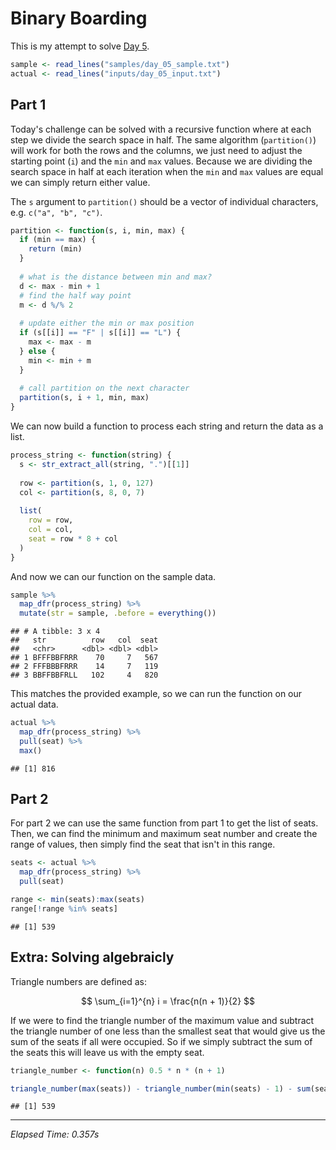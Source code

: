 # Binary Boarding



This is my attempt to solve [Day 5](https://adventofcode.com/2020/day/5).


```r
sample <- read_lines("samples/day_05_sample.txt")
actual <- read_lines("inputs/day_05_input.txt")
```

## Part 1

Today's challenge can be solved with a recursive function where at each step we divide the search space in half. The
same algorithm (`partition()`) will work for both the rows and the columns, we just need to adjust the starting point
(`i`) and the `min` and `max` values. Because we are dividing the search space in half at each iteration when the `min`
and `max` values are equal we can simply return either value.

The `s` argument to `partition()` should be a vector of individual characters, e.g. `c("a", "b", "c")`.


```r
partition <- function(s, i, min, max) {
  if (min == max) {
    return (min)
  }
  
  # what is the distance between min and max?
  d <- max - min + 1
  # find the half way point
  m <- d %/% 2
  
  # update either the min or max position
  if (s[[i]] == "F" | s[[i]] == "L") {
    max <- max - m
  } else {
    min <- min + m
  }
  
  # call partition on the next character
  partition(s, i + 1, min, max)
}
```

We can now build a function to process each string and return the data as a list.


```r
process_string <- function(string) {
  s <- str_extract_all(string, ".")[[1]]
  
  row <- partition(s, 1, 0, 127)
  col <- partition(s, 8, 0, 7)
  
  list(
    row = row,
    col = col,
    seat = row * 8 + col
  )
}
```

And now we can our function on the sample data.


```r
sample %>%
  map_dfr(process_string) %>%
  mutate(str = sample, .before = everything())
```

```
## # A tibble: 3 x 4
##   str          row   col  seat
##   <chr>      <dbl> <dbl> <dbl>
## 1 BFFFBBFRRR    70     7   567
## 2 FFFBBBFRRR    14     7   119
## 3 BBFFBBFRLL   102     4   820
```

This matches the provided example, so we can run the function on our actual data.


```r
actual %>%
  map_dfr(process_string) %>%
  pull(seat) %>%
  max()
```

```
## [1] 816
```

## Part 2

For part 2 we can use the same function from part 1 to get the list of seats. Then, we can find the minimum and maximum
seat number and create the range of values, then simply find the seat that isn't in this range.


```r
seats <- actual %>%
  map_dfr(process_string) %>%
  pull(seat)

range <- min(seats):max(seats)
range[!range %in% seats]
```

```
## [1] 539
```

## Extra: Solving algebraicly

Triangle numbers are defined as:

$$
\sum_{i=1}^{n} i = \frac{n(n + 1)}{2}
$$

If we were to find the triangle number of the maximum value and subtract the triangle number of one less than the
smallest seat that would give us the sum of the seats if all were occupied. So if we simply subtract the sum of the
seats this will leave us with the empty seat.


```r
triangle_number <- function(n) 0.5 * n * (n + 1)

triangle_number(max(seats)) - triangle_number(min(seats) - 1) - sum(seats)
```

```
## [1] 539
```

---

*Elapsed Time: 0.357s*
